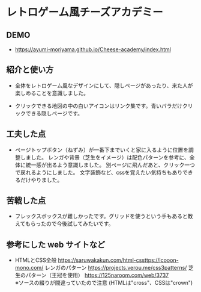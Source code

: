 # レトロゲーム風チーズアカデミー

## DEMO

  - https://ayumi-moriyama.github.io/Cheese-academy/index.html

## 紹介と使い方

  - 全体をレトロゲーム風なデザインにして、隠しページがあったり、来た人が楽しめることを意識しました。

  - クリックできる地図の中の白いアイコンはリンク集です。青いバラだけクリックできる隠しページです。

## 工夫した点

  - ページトップボタン（ねずみ）が一番下までいくと家に入るように位置を調整しました。
    レンガや背景（芝生をイメージ）は配色パターンを参考に、全体に統一感が出るよう意識しました。
    別ページに飛んだあと、クリック一つで戻れるようにしました。
    文字装飾など、cssを覚えたい気持ちもありできるだけやりました。

## 苦戦した点

  - フレックスボックスが難しかったです。グリッドを使うという手もあると教えてもらったので今後試してみたいです。

## 参考にした web サイトなど

  - HTMLとCSS全般 https://saruwakakun.com/html-cssttps://icooon-mono.com/
    レンガのパターン  https://projects.verou.me/css3patterns/
    芝生のパターン（王冠を使用） https://125naroom.com/web/3737  
    ※ソースの綴りが間違っていたので注意 (HTMLは"cross"、CSSは"crown")